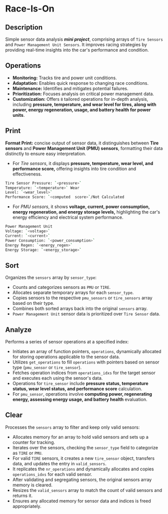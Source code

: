 # Race-Is-On

## Description

Simple sensor data analysis ***mini project***, comprising arrays of `Tire Sensors` and `Power Management Unit Sensors`. It improves racing strategies by providing real-time insights into the car's performance and condition.

## Operations

- **Monitoring:** Tracks tire and power unit conditions.
- **Adaptation:** Enables quick response to changing race conditions.
- **Maintenance:** Identifies and mitigates potential failures.
- **Prioritization:** Focuses analysis on critical power management data.
- **Customization:** Offers `8` tailored operations for in-depth analysis, including **pressure, temperature, and wear level for tires, along with power, energy regeneration, usage, and battery health for power units**.

## Print

**Format Print:** concise output of sensor data, it distinguishes between **Tire sensors** and **Power Management Unit (PMU) sensors**, formatting their data distinctly to ensure easy interpretation.

- For *Tire sensors*, it displays **pressure, temperature, wear level, and performance score,** offering insights into tire condition and effectiveness.

```BASH
Tire Sensor Pressure: `<pressure>`
Temperature: `<temperature>` Wear
Level: `<wear_level>`
Performance Score: `<computed  score>`/Not Calculated
```

- For *PMU sensors*, it shows **voltage, current, power consumption, energy regeneration, and energy storage levels,** highlighting the car's energy efficiency and electrical system performance.

```BASH
Power Management Unit
Voltage: `<voltage>`
Current: `<current>`
Power Consumption: `<power_consumption>`
Energy Regen: `<energy_regen>`
Energy Storage: `<energy_storage>`
```

## Sort

Organizes the `sensors` array by `sensor_type`:

- Counts and categorizes sensors as `PMU` or `TIRE`.
- Allocates separate temporary arrays for each `sensor_type`.
- Copies sensors to the respective `pmu_sensors` or `tire_sensors` array based on their type.
- Combines both sorted arrays back into the original `sensors` array.
- `Power Management Unit` sensor data is prioritized over `Tire Sensor` data.

## Analyze

Performs a series of sensor operations at a specified index:

- Initiates an array of function pointers, `operations`, dynamically allocated for storing operations applicable to the sensor data.
- Utilizes `get_operations` to fill `operations` with pointers based on sensor type (`pmu_sensor` or `tire_sensor`).
- Fetches operation indices from `operations_idxs` for the target sensor and executes each using the sensor's data.
- Operations for `tire_sensor` include **pressure status, temperature status, wear level status, and performance score** calculation.
- For `pmu_sensor`, operations involve **computing power, regenerating energy, assessing energy usage, and battery health** evaluation.

## Clear

Processes the `sensors` array to filter and keep only valid sensors:

- Allocates memory for an array to hold valid sensors and sets up a counter for tracking.
- Iterates over the sensors, checking the `sensor_type` field to categorize as `TIRE` or `PMU`.
- For valid `TIRE` sensors, it creates a new `tire_sensor` object, transfers data, and updates the entry in `valid_sensors`.
- It replicates the `nr_operations` and dynamically allocates and copies `operations_idxs` for each valid sensor.
- After validating and segregating sensors, the original sensors array memory is cleared.
- Resizes the `valid_sensors` array to match the count of valid sensors and returns it.
- Ensures any allocated memory for sensor data and indices is freed appropriately.
